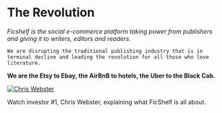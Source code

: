 # The Revolution

*Ficshelf is the social e-commerce platform taking power from publishers and giving it to writers, editors and readers.*

```We are disrupting the traditional publishing industry that is in terminal decline and leading the revolution for all those who love literature.```

__We are the Etsy to Ebay, the AirBnB to hotels, the Uber to the Black Cab.__

[![Chris Webster](../assets/chris.jpg)](https://www.youtube.com/watch?v=isJzdtgrKl8)

Watch investor #1, Chris Webster, explaining what FicShelf is all about.
